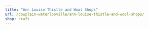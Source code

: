 ```yaml
---
title: "Ann Louise Thistle and Wool Shops"
url: /cowplain-waterlooville/ann-louise-thistle-and-wool-shops/
shop: craft
---
```

